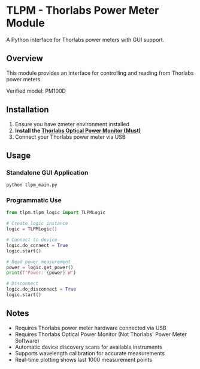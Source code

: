 # TLPM - Thorlabs Power Meter Module

A Python interface for Thorlabs power meters with GUI support.

## Overview

This module provides an interface for controlling and reading from Thorlabs power meters.

Verified model: PM100D

## Installation

1. Ensure you have zmeter environment installed
2. **Install the [Thorlabs Optical Power Monitor (Must)](https://www.thorlabs.com/software_pages/ViewSoftwarePage.cfm?Code=OPM)**
3. Connect your Thorlabs power meter via USB

## Usage

### Standalone GUI Application
```python
python tlpm_main.py
```

### Programmatic Use
```python
from tlpm.tlpm_logic import TLPMLogic

# Create logic instance
logic = TLPMLogic()

# Connect to device
logic.do_connect = True
logic.start()

# Read power measurement
power = logic.get_power()
print(f"Power: {power} W")

# Disconnect
logic.do_disconnect = True
logic.start()
```

## Notes

- Requires Thorlabs power meter hardware connected via USB
- Requires Thorlabs Optical Power Monitor (Not Thorlabs' Power Meter Software)
- Automatic device discovery scans for available instruments
- Supports wavelength calibration for accurate measurements
- Real-time plotting shows last 1000 measurement points
